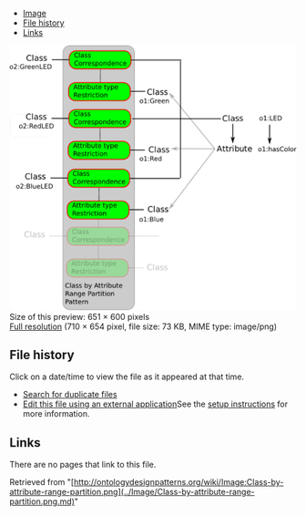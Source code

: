 * [Image](../Image/Class-by-attribute-range-partition.png.md#file)
* [File history](../Image/Class-by-attribute-range-partition.png.md#filehistory)
* [Links](../Image/Class-by-attribute-range-partition.png.md#filelinks)

[![Image:Class-by-attribute-range-partition.png](../images/thumb/c/c5/Class-by-attribute-range-partition.png/651px-Class-by-attribute-range-partition.png)](../../images/c/c5/Class-by-attribute-range-partition.png)  
Size of this preview: 651 × 600 pixels  
[Full resolution](../../images/c/c5/Class-by-attribute-range-partition.png)‎ (710 × 654 pixel, file size: 73 KB, MIME type: image/png)

## File history

Click on a date/time to view the file as it appeared at that time.



  
* [Search for duplicate files](http://ontologydesignpatterns.org/wiki/Special:FileDuplicateSearch/Class-by-attribute-range-partition.png "Special:FileDuplicateSearch/Class-by-attribute-range-partition.png")
* [Edit this file using an external application](http://ontologydesignpatterns.org/wiki/index.php?title=Image:Class-by-attribute-range-partition.png&action=edit&externaledit=true&mode=file "Image:Class-by-attribute-range-partition.png")See the [setup instructions](http://www.mediawiki.org/wiki/Manual:External_editors "http://www.mediawiki.org/wiki/Manual:External_editors") for more information.

## Links



There are no pages that link to this file.




Retrieved from "[http://ontologydesignpatterns.org/wiki/Image:Class-by-attribute-range-partition.png](../Image/Class-by-attribute-range-partition.png.md)"